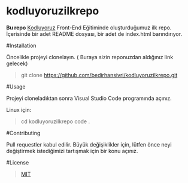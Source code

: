 # kodluyoruzilkrepo

**Bu repo** [Kodluyoruz](https://www.kodluyoruz.org/) Front-End Eğitiminde oluşturduğumuz ilk repo. İçerisinde bir adet README dosyası, bir adet de index.html barındırıyor.


#Installation

Öncelikle projeyi clonelayın. ( Buraya sizin reponuzdan aldığınız link gelecek)

>git clone https://github.com/bedirhansivri/kodluyoruzilkrepo.git

#Usage

Projeyi cloneladıktan sonra Visual Studio Code programında açınız.

Linux için:

>cd kodluyoruzilkrepo
>code .

#Contributing

Pull requestler kabul edilir. Büyük değişiklikler için, lütfen önce neyi değiştirmek istediğimizi tartışmak için bir konu açınız.

#License

>[MIT](www.mit.com)



